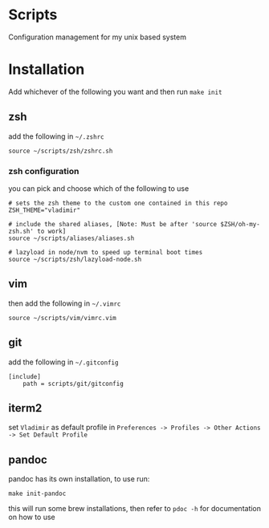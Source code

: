 # Scripts

Configuration management for my unix based system

# Installation
Add whichever of the following you want and then run `make init`

## zsh
add the following in `~/.zshrc`
```
source ~/scripts/zsh/zshrc.sh
```
### zsh configuration
you can pick and choose which of the following to use
```shell
# sets the zsh theme to the custom one contained in this repo
ZSH_THEME="vladimir"

# include the shared aliases, [Note: Must be after 'source $ZSH/oh-my-zsh.sh' to work]
source ~/scripts/aliases/aliases.sh

# lazyload in node/nvm to speed up terminal boot times
source ~/scripts/zsh/lazyload-node.sh
```

## vim
then add the following in `~/.vimrc`
```
source ~/scripts/vim/vimrc.vim
```

## git
add the following in `~/.gitconfig`
```
[include]
	path = scripts/git/gitconfig
```

## iterm2
set `Vladimir` as default profile in `Preferences -> Profiles -> Other Actions -> Set Default Profile`

## pandoc
pandoc has its own installation, to use run:
```
make init-pandoc
```
this will run some brew installations, then refer to `pdoc -h` for documentation on how to use

